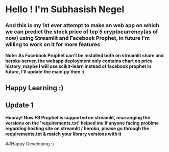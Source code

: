 # Hello ! I'm Subhasish Negel
### And this is my 1st ever attempt to make an web app on which we can predict the stock price of top 5 cryptocurrency(as of now) using Streamlit and Facebook Prophet, in future I'm willing to work on it for more features 

**Note: As Facebook Prophet can't be installed both on streamlit share and heroku server, the webapp deployment only contains chart on price history, maybe I will use scikit-learn instead of facebook prophet in future, I'll update the main.py then :(**

## Happy Learning :)


## Update 1

**Hooray! Now FB Prophet is supported on streamlit, rearranging the versions on the 'requirements.txt' helped me**
**If anyone facing problme regarding hosting site on streamlit / heroku, please go through the requirements.txt & match your library versions with it**

##Happy Developing :)
